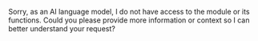 Sorry, as an AI language model, I do not have access to the module or its functions. Could you please provide more information or context so I can better understand your request?